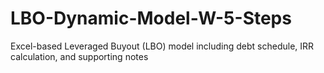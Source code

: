 # LBO-Dynamic-Model-W-5-Steps
Excel-based Leveraged Buyout (LBO) model including debt schedule, IRR calculation, and supporting notes
